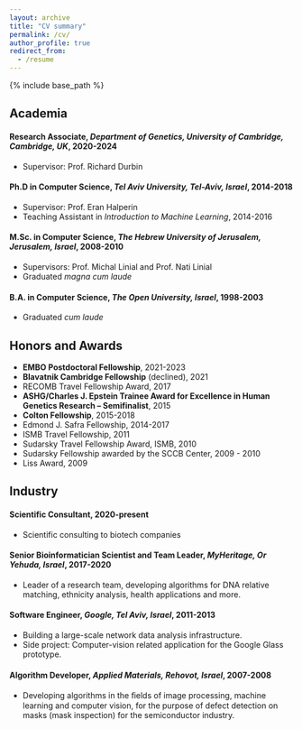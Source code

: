 ```yaml
---
layout: archive
title: "CV summary"
permalink: /cv/
author_profile: true
redirect_from:
  - /resume
---
```


{% include base_path %}

## Academia 
#### Research Associate, _Department of Genetics, University of Cambridge, Cambridge, UK_, 2020-2024
- Supervisor: Prof. Richard Durbin

#### Ph.D in Computer Science, _Tel Aviv University, Tel-Aviv, Israel_, 2014-2018
- Supervisor: Prof. Eran Halperin
- Teaching Assistant in _Introduction to Machine Learning_, 2014-2016

#### M.Sc. in Computer Science, _The Hebrew University of Jerusalem, Jerusalem, Israel_, 2008-2010
- Supervisors: Prof. Michal Linial and Prof. Nati Linial
- Graduated _magna cum laude_

#### B.A. in Computer Science, _The Open University, Israel_, 1998-2003
- Graduated _cum laude_

## Honors and Awards
- **EMBO Postdoctoral Fellowship**, 2021-2023
- **Blavatnik Cambridge Fellowship** (declined), 2021
- RECOMB Travel Fellowship Award, 2017
- **ASHG/Charles J. Epstein Trainee Award for Excellence in Human Genetics Research – Semifinalist**, 2015
- **Colton Fellowship**, 2015-2018
- Edmond J. Safra Fellowship, 2014-2017
- ISMB Travel Fellowship, 2011
- Sudarsky Travel Fellowship Award, ISMB, 2010
- Sudarsky Fellowship awarded by the SCCB Center, 2009 - 2010
- Liss Award, 2009

## Industry
#### Scientific Consultant, 2020-present 
- Scientific consulting to biotech companies

#### Senior Bioinformatician Scientist and Team Leader, _MyHeritage, Or Yehuda, Israel_, 2017-2020 
- Leader of a research team, developing algorithms for DNA relative matching, ethnicity analysis, health applications and more.

#### Software Engineer, _Google, Tel Aviv, Israel_, 2011-2013 
- Building a large-scale network data analysis infrastructure.
- Side project: Computer-vision related application for the Google Glass prototype.

#### Algorithm Developer, _Applied Materials, Rehovot, Israel_, 2007-2008 
- Developing algorithms in the ﬁelds of image processing, machine learning and computer vision, for the purpose of defect detection on masks (mask inspection) for the semiconductor industry.
